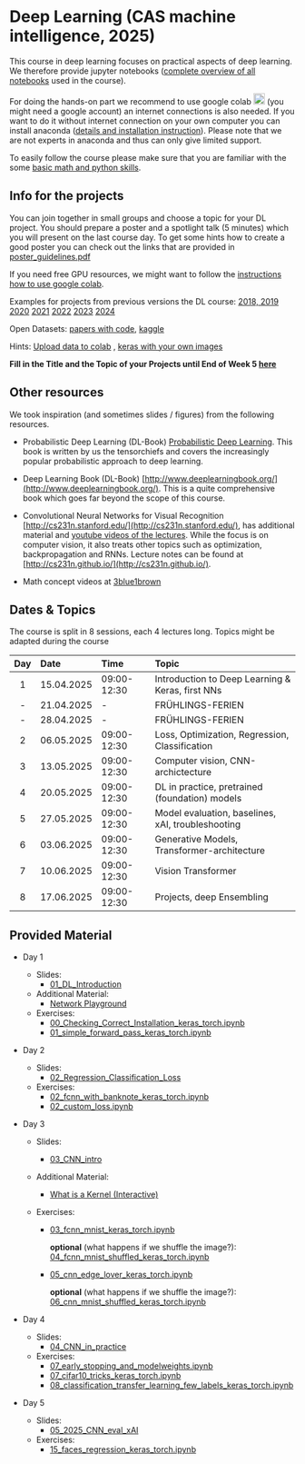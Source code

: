
# Deep Learning (CAS machine intelligence, 2025) 

This course in deep learning focuses on practical aspects of deep learning. We therefore provide jupyter notebooks ([complete overview of all notebooks](https://github.com/tensorchiefs/dl_course_2025/tree/master/notebooks) used in the course). 

For doing the hands-on part we recommend to use google colab <a href="https://colab.research.google.com/"><img src="https://colab.research.google.com/img/colab_favicon_256px.png" width="20"></a> (you might need a google account) an internet connections is also needed. If you want to do it without internet connection on your own computer you can install anaconda ([details and installation instruction](anaconda.md)). Please note that we are not experts in anaconda and thus can only give limited support.

To easily follow the course please make sure that you are familiar with the some [basic math and python skills](prerequistites.md).  

## Info for the projects
You can join together in small groups and choose a topic for your DL project. You should prepare a poster and a spotlight talk (5 minutes) which you will present on the last course day. To get some hints how to create a good poster you can check out the links that are provided in <a href="https://www.dropbox.com/s/u1f6mqk4pc3uhxe/poster-guidelines.pdf?dl=1">poster_guidelines.pdf</a> 

If you need free GPU resources, we might want to follow the [instructions how to use google colab](co.md).  



Examples for projects from previous versions the DL course:
  [2018, 2019](projects.md)
  [2020](https://docs.google.com/spreadsheets/d/1NXinRQMifg_QNQs1fyn5HeiZNRnTGnIy1W7-ij-jQhg/edit?usp=sharing)
  [2021](https://docs.google.com/spreadsheets/d/18VFrPbKq3YSOg8Ebc1q1wGgkfgaWl7IkcCClGEDGj6Q/edit#gid=0)
  [2022](https://docs.google.com/spreadsheets/d/1TZf5hKekzOlBC7J0-EAltGOMTuZyrDhHu3ANve0q6H4/edit#gid=0)
  [2023](https://docs.google.com/spreadsheets/d/1d1y-Qf9OW7Vg30WzWwCckYPBMyRcg-d-qLG_lA0Z5jk/edit#gid=0)
  [2024](https://docs.google.com/spreadsheets/d/1drTY6DA2R5QQYk8mRvcPFx-lW98aOGLgppkMMweHZPM/edit#gid=0)

Open Datasets: [papers with code](https://paperswithcode.com/datasets), [kaggle](https://www.kaggle.com/datasets)

Hints: [Upload data to colab](https://colab.research.google.com/notebooks/io.ipynb) , [keras with your own images](https://keras.io/api/data_loading/)

 
**Fill in the Title and the Topic of your Projects until End of Week 5 [here](https://docs.google.com/spreadsheets/d/1dwH1f1-2veH2o9Gv6crmQHfVsSKZto-dDopfxTUbzy8/edit?gid=0#gid=0)**

## Other resources 
We took inspiration (and sometimes slides / figures) from the following resources.

* Probabilistic Deep Learning (DL-Book) [Probabilistic Deep Learning](https://www.manning.com/books/probabilistic-deep-learning?a_aid=probabilistic_deep_learning&a_bid=78e55885). This book is written by us the tensorchiefs and covers the increasingly popular probabilistic approach to deep learning.

* Deep Learning Book (DL-Book) [http://www.deeplearningbook.org/](http://www.deeplearningbook.org/). This is a quite comprehensive book which goes far beyond the scope of this course. 

* Convolutional Neural Networks for Visual Recognition [http://cs231n.stanford.edu/](http://cs231n.stanford.edu/), has additional material and [youtube videos of the lectures](https://www.youtube.com/playlist?list=PLkt2uSq6rBVctENoVBg1TpCC7OQi31AlC). While the focus is on computer vision, it also treats other topics such as optimization, backpropagation and RNNs. Lecture notes can be found at [http://cs231n.github.io/](http://cs231n.github.io/).


* Math concept videos at [3blue1brown](https://www.youtube.com/@3blue1brown)

## Dates & Topics
The course is split in 8 sessions, each 4 lectures long. Topics might be adapted during the course

| Day  |      Date    |      Time    |   Topic
|:--------:|:--------------|:---------|:---------------|
| 1        | 15.04.2025 | 09:00-12:30 |  Introduction to Deep Learning & Keras, first NNs |
| -        | 21.04.2025 |-            | FRÜHLINGS-FERIEN                                  |
| -        | 28.04.2025 |-            | FRÜHLINGS-FERIEN                                  |
| 2        | 06.05.2025 | 09:00-12:30 | Loss, Optimization, Regression, Classification    |
| 3        | 13.05.2025 | 09:00-12:30 | Computer vision, CNN-archictecture  |
| 4        | 20.05.2025 | 09:00-12:30 | DL in practice, pretrained (foundation) models  | 
| 5        | 27.05.2025 | 09:00-12:30 | Model evaluation, baselines, xAI, troubleshooting  |
| 6        | 03.06.2025 | 09:00-12:30 | Generative Models, Transformer-architecture   |
| 7        | 10.06.2025 | 09:00-12:30 | Vision Transformer  |
| 8        | 17.06.2025 | 09:00-12:30 | Projects, deep Ensembling   |




## Provided Material 
- Day 1
  - Slides:
    - [01_DL_Introduction](https://github.com/tensorchiefs/dl_course_2025/blob/master/slides/01_2025_Introduction.pdf)
  - Additional Material: 
    - [Network Playground](https://playground.tensorflow.org/)
  - Exercises:
    - [00_Checking_Correct_Installation_keras_torch.ipynb](https://github.com/tensorchiefs/dl_course_2025/blob/master/notebooks/00_Checking_Correct_Installation_keras_torch.ipynb) 
    - [01_simple_forward_pass_keras_torch.ipynb](https://github.com/tensorchiefs/dl_course_2025/blob/master/notebooks/01_simple_forward_pass_keras_torch.ipynb) 
- Day 2
  - Slides:
    - [02_Regression_Classification_Loss](https://github.com/tensorchiefs/dl_course_2025/blob/master/slides/02_2025_loss_presented.pdf)    
  - Exercises:
     - [02_fcnn_with_banknote_keras_torch.ipynb](https://github.com/tensorchiefs/dl_course_2025/blob/master/notebooks/02_fcnn_with_banknote_keras_torch.ipynb)
     - [02_custom_loss.ipynb](https://github.com/tensorchiefs/dl_course_2025/blob/master/notebooks/02_custom_loss.ipynb)
- Day 3
  - Slides:
     - [03_CNN_intro](https://github.com/tensorchiefs/dl_course_2025/blob/master/slides/03_2025_CNN_presented.pdf)
  - Additional Material:
    - [What is a Kernel (Interactive) ](https://setosa.io/ev/image-kernels/)
    
     
  - Exercises:
    - [03_fcnn_mnist_keras_torch.ipynb](https://github.com/tensorchiefs/dl_course_2025/blob/master/notebooks/03_fcnn_mnist_keras_torch.ipynb)

        **optional** (what happens if we shuffle the image?): [04_fcnn_mnist_shuffled_keras_torch.ipynb](https://github.com/tensorchiefs/dl_course_2025/blob/master/notebooks/04_fcnn_mnist_shuffled_keras_torch.ipynb)
      
    - [05_cnn_edge_lover_keras_torch.ipynb](https://github.com/tensorchiefs/dl_course_2025/blob/master/notebooks/05_cnn_edge_lover_keras_torch.ipynb)
    
       **optional** (what happens if we shuffle the image?):  [06_cnn_mnist_shuffled_keras_torch.ipynb](https://github.com/tensorchiefs/dl_course_2025/blob/master/notebooks/06_cnn_mnist_shuffled_keras_torch.ipynb)
    
- Day 4
  - Slides:
     - [04_CNN_in_practice](https://github.com/tensorchiefs/dl_course_2025/blob/master/slides/04_2025_CNN_in_practice.pdf) 
  - Exercises:
     - [07_early_stopping_and_modelweights.ipynb](https://github.com/tensorchiefs/dl_course_2025/blob/master/notebooks/07_early_stopping_and_modelweights.ipynb)
     - [07_cifar10_tricks_keras_torch.ipynb](https://github.com/tensorchiefs/dl_course_2025/blob/master/notebooks/07_cifar10_tricks_keras_torch.ipynb)
     - [08_classification_transfer_learning_few_labels_keras_torch.ipynb](https://github.com/tensorchiefs/dl_course_2025/blob/master/notebooks/08_classification_transfer_learning_few_labels_keras_torch.ipynb)    


- Day 5
  - Slides:
     - [05_2025_CNN_eval_xAI](https://github.com/tensorchiefs/dl_course_2025/blob/master/slides/05_2025_CNN_eval_xAI.pdf) 
  - Exercises:
     - [15_faces_regression_keras_torch.ipynb](https://github.com/tensorchiefs/dl_course_2025/blob/master/notebooks/15_faces_regression_keras_torch.ipynb)



